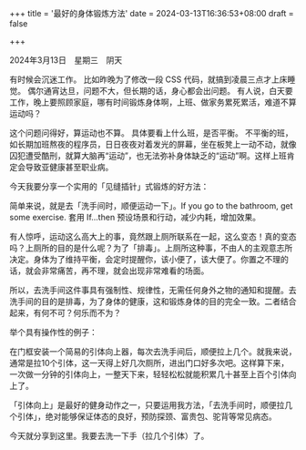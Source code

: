 +++
title = '最好的身体锻炼方法'
date = 2024-03-13T16:36:53+08:00
draft = false

+++

2024年3月13日　星期三　阴天

有时候会沉迷工作。
比如昨晚为了修改一段 CSS 代码，就搞到凌晨三点才上床睡觉。
偶尔通宵达旦，问题不大，但长期的话，身心都会出问题。
有人说，白天要工作，晚上要照顾家庭，哪有时间锻炼身体啊，上班、做家务累死累活，难道不算运动吗？

这个问题问得好，算运动也不算。
具体要看上什么班，是否平衡。
不平衡的班，如长期加班熬夜的程序员，日日夜夜对着发光的屏幕，坐在板凳上一动不动，就像囚犯遭受酷刑，就算大脑再“运动”，也无法弥补身体缺乏的“运动”啊。这样上班肯定会导致亚健康甚至职业病。

今天我要分享一个实用的「见缝插针」式锻炼的好方法：

简单来说，就是去「洗手间时，顺便运动一下」。If you go to the bathroom, get some exercise. 套用 If…then 预设场景和行动，减少内耗，增加效果。

有人惊呼，运动这么高大上的事，竟然跟上厕所联系在一起，这么变态！真的变态吗？上厕所的目的是什么呢？为了「排毒」。上厕所这种事，不由人的主观意志所决定。身体为了维持平衡，会定时提醒你，该小便了，该大便了。你置之不理的话，就会非常痛苦，再不理，就会出现非常难看的场面。

所以，去洗手间这件事具有强制性、规律性，无需任何身外之物的通知和提醒。去洗手间的目的是排毒，为了身体的健康，这和锻炼身体的目的完全一致。二者结合起来，有何不可？何乐而不为？

举个具有操作性的例子：

在门框安装一个简易的引体向上器，每次去洗手间后，顺便拉上几个。就我来说，通常是拉10个引体，这一天得上好几次厕所，进出门口好多次吧。这样算下来，一次做一分钟的引体向上，一整天下来，轻轻松松就能积累几十甚至上百个引体向上了。

「引体向上」是最好的健身动作之一，只要运用我方法，「去洗手间时，顺便拉几个引体」，绝对能够保证体态的良好，预防探颈、富贵包、驼背等常见病态。

今天就分享到这里。我要去洗一下手（拉几个引体）了。

